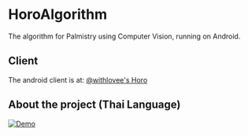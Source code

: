 # HoroAlgorithm
The algorithm for Palmistry using Computer Vision, running on Android.

## Client
The android client is at: [@withlovee's Horo](https://github.com/withlovee/Horo)

## About the project (Thai Language)
[![Demo](http://img.youtube.com/vi/btpf_8eHWX0/0.jpg)](http://www.youtube.com/watch?v=btpf_8eHWX0)
